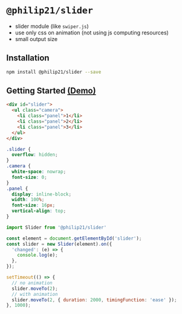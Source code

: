 # `@philip21/slider`

- slider module (like `swiper.js`)
- use only css on animation (not using js computing resources)
- small output size

## Installation

```sh
npm install @philip21/slider --save
```

## Getting Started [(Demo)](https://devphilip21.github.io/philip21.js/packages/slider/examples/)

```html
<div id="slider">
  <ul class="camera">
    <li class="panel">1</li>
    <li class="panel">2</li>
    <li class="panel">3</li>
  </ul>
</div>
```

```css
.slider {
  overflow: hidden;
}
.camera {
  white-space: nowrap;
  font-size: 0;
}
.panel {
  display: inline-block;
  width: 100%;
  font-size: 16px;
  vertical-align: top;
}
```

```js
import Slider from '@philip21/slider'

const element = document.getElementById('slider');
const slider = new Slider(element).on({
  'changed': (e) => {
    console.log(e);
  },
});

setTimeout(() => {
  // no animation
  slider.moveTo(2);
  // with animation
  slider.moveTo(2, { duration: 2000, timingFunction: 'ease' });
}, 1000);
```
